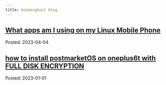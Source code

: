```yaml
---
title: kosmosghost blog
---
```

  
## [What apps am I using on my Linux Mobile Phone ](blog/2023-04-04-What-apps-am-I-using-on-my-Linux-Mobile-Phone.html)

Posted: 2023-04-04
  
  
## [how to install postmarketOS on oneplus6t with FULL DISK ENCRYPTION ](blog/2023-01-01-how-to-install-postmarketOS-on-oneplus6t-with-FULL-DISK-ENCRYPTION.html)

Posted: 2023-01-01
  
  
